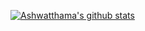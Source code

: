 [![Ashwatthama's github stats](https://github-readme-stats.vercel.app/api?username=sai4041412&count_private=true&show_icons=true&theme=blueberry)](https://github.com/anuraghazra/github-readme-stats)

